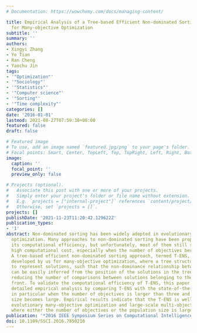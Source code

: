 ```yaml
---
# Documentation: https://wowchemy.com/docs/managing-content/

title: Empirical Analysis of a Tree-based Efficient Non-dominated Sorting Approach
  for Many-objective Optimization
subtitle: ''
summary: ''
authors:
- Xingyi Zhang
- Ye Tian
- Ran Cheng
- Yaochu Jin
tags:
- '"Optimization"'
- '"Sociology"'
- '"Statistics"'
- '"Computer science"'
- '"Sorting"'
- '"Time complexity"'
categories: []
date: '2016-01-01'
lastmod: 2021-08-27T07:59:30+08:00
featured: false
draft: false

# Featured image
# To use, add an image named `featured.jpg/png` to your page's folder.
# Focal points: Smart, Center, TopLeft, Top, TopRight, Left, Right, BottomLeft, Bottom, BottomRight.
image:
  caption: ''
  focal_point: ''
  preview_only: false

# Projects (optional).
#   Associate this post with one or more of your projects.
#   Simply enter your project's folder or file name without extension.
#   E.g. `projects = ["internal-project"]` references `content/project/deep-learning/index.md`.
#   Otherwise, set `projects = []`.
projects: []
publishDate: '2021-11-23T11:20:42.129622Z'
publication_types:
- '1'
abstract: Non-dominated sorting has been widely adopted in evolutionary multi-objective
  optimization. Many approaches to non-dominated sorting have been proposed to improve
  its computational efficiency, but unfortunately, most of them still suffer from
  high computational cost, especially when the number of objectives becomes large.
  A tree-based efficient non-dominated sorting approach, termed T-ENS, has been recently
  developed by us for many-objective optimization, where a tree structure is adopted
  to represent solutions, such that the non-dominance relationship between solutions
  can be easily inferred from the position of the solutions in the tree, thereby considerably
  reducing the number of comparisons between solutions belonging to the same non-dominated
  front. To validate the computational efficiency of T-ENS, this paper provides a
  detailed empirical analysis by comparing T-ENS with the state-of-the-art approaches,
  in particular when the number of objectives is larger than three and the population
  size becomes large. Empirical results indicate that the T-ENS is well suited for
  evolutionary many-objective optimization and large-scale multi-objective optimization,
  where either the number of objectives or the population size is large.
publication: '*2016 IEEE Symposium Series on Computational Intelligence (SSCI)*'
doi: 10.1109/SSCI.2016.7850210
---
```

